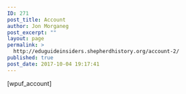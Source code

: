 ```yaml
---
ID: 271
post_title: Account
author: Jon Morganeg
post_excerpt: ""
layout: page
permalink: >
  http://eduguideinsiders.shepherdhistory.org/account-2/
published: true
post_date: 2017-10-04 19:17:41
---
```

[wpuf_account]